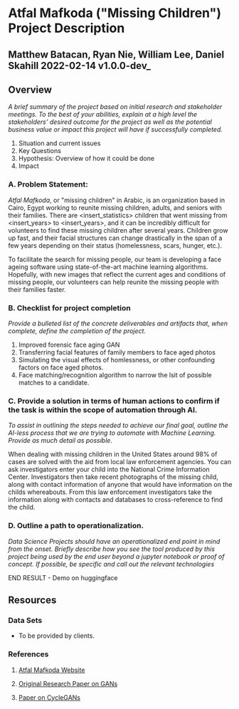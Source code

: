 # Atfal Mafkoda ("Missing Children") Project Description

## Matthew Batacan, Ryan Nie, William Lee, Daniel Skahill  2022-02-14 v1.0.0-dev_


## Overview

_A brief summary of the project based on initial research and stakeholder meetings. To the best of your abilities, 
explain at a high level the stakeholders’ desired outcome for the project as well as the potential business value or 
impact this project will have if successfully completed._



1. Situation and current issues
2. Key Questions
3. Hypothesis: Overview of how it could be done
4. Impact


### A. Problem Statement: 

*Atfal Mafkoda*, or "missing children" in Arabic, is an organization based in Cairo, Egypt working to reunite missing children, adults, and seniors with their families. There are <insert_statistics> children that went missing from <insert_years> to <insert_years>, and it can be incredibly difficult for volunteers to find these missing children after several years. Children grow up fast, and their facial structures can change drastically in the span of a few years depending on their status (homelessness, scars, hunger, etc.).

To facilitate the search for missing people, our team is developing a face ageing software using state-of-the-art machine learning algorithms. Hopefully, with new images that reflect the current ages and conditions of missing people, our volunteers can help reunite the missing people with their families faster.


### B. Checklist for project completion

_Provide a bulleted list of the concrete deliverables and artifacts that, when complete, define the completion of the
 project._



1. Improved forensic face aging GAN
2. Transferring facial features of family members to face aged photos
3. Simulating the visual effects of homlessness, or other confounding factors on face aged photos.
4. Face matching/recognition algorithm to narrow the lsit of possible matches to a candidate.


### C. Provide a solution in terms of human actions to confirm if the task is within the scope of automation through AI. 

_To assist in outlining the steps needed to achieve our final goal, outline the AI-less process that we are trying to 
automate with Machine Learning. Provide as much detail as possible._

When dealing with missing children in the United States around 98% of cases are solved with the aid from local law enforcement agencies. You can ask investigators enter your child into the National Crime Information Center. Investigators then take recent photographs of the missing child, along with contact information of anyone that would have information on the childs whereabouts. From this law enforcement investigators take the information along with contacts and databases to cross-reference to find the child. 

### D. Outline a path to operationalization.

_Data Science Projects should have an operationalized end point in mind from the onset. Briefly describe how you see the tool
 produced by this project being used by the end user beyond a jupyter notebook or proof of concept. If possible, be specific and
 call out the relevant technologies_

END RESULT - Demo on huggingface

## Resources


### Data Sets


*  To be provided by clients.


### References



1. [Atfal Mafkoda Website](https://atfalmafkoda.com/en/home)

2. [Original Research Paper on GANs](https://arxiv.org/abs/1406.2661)

3. [Paper on CycleGANs](https://arxiv.org/abs/1703.10593)
